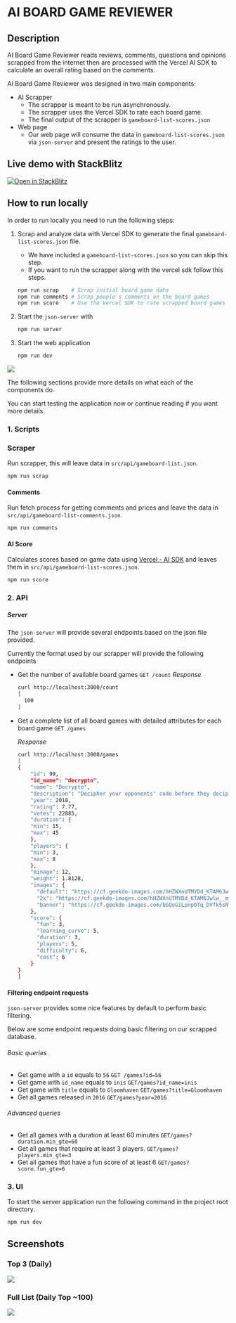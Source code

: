 # AI BOARD GAME REVIEWER

## Description

AI Board Game Reviewer reads reviews, comments, questions and opinions scrapped from the internet then are processed with the Vercel AI SDK to calculate an overall rating based on the comments.

AI Board Game Reviewer was designed in two main components:

- AI Scrapper
  - The scrapper is meant to be run asynchronously.
  - The scrapper uses the Vercel SDK to rate each board game.
  - The final output of the scrapper is `gameboard-list-scores.json`
- Web page
  - Our web page will consume the data in `gameboard-list-scores.json` via `json-server` and present the ratings to the user.

## Live demo with StackBlitz

[![Open in StackBlitz](https://developer.stackblitz.com/img/open_in_stackblitz.svg)](https://stackblitz.com/github/elfus/ai-board-game-reviewer)

## How to run locally

In order to run locally you need to run the following steps:

1. Scrap and analyze data with Vercel SDK to generate the final `gameboard-list-scores.json` file.

   - We have included a `gameboard-list-scores.json` so you can skip this step.
   - If you want to run the scrapper along with the vercel sdk follow this steps.

   ```bash
   npm run scrap    # Scrap initial board game data
   npm run comments # Scrap people's comments on the board games
   npm run score    # Use the Vercel SDK to rate scrapped board games
   ```

2. Start the `json-server` with

   ```bash
   npm run server
   ```

3. Start the web application

   ```bash
   npm run dev
   ```

<img src="src/assets/how-to-run.png" />

The following sections provide more details on what each of the components do.

You can start testing the application now or continue reading if you want more details.

### 1. Scripts

### Scraper

Run scrapper, this will leave data in `src/api/gameboard-list.json`.

```bash
npm run scrap
```

#### Comments

Run fetch process for getting comments and prices and leave the data in `src/api/gameboard-list-comments.json`.

```bash
npm run comments
```

#### AI Score

Calculates scores based on game data using [Vercel - AI SDK](https://sdk.vercel.ai/) and leaves them in `src/api/gameboard-list-scores.json`.

```bash
npm run score
```
### 2. API

##### Server

The `json-server` will provide several endpoints based on the json file provided.

Currently the format used by our scrapper will provide the following endpoints

- Get the number of available board games
  `GET /count`
  _Response_

  ```bash
  curl http://localhost:3000/count
  [
    100
  ]
  ```

- Get a complete list of all board games with detailed attributes for each board game
  `GET /games`

  _Response_

  ```bash
  curl http://localhost:3000/games
  [
  {
      "id": 99,
      "id_name": "decrypto",
      "name": "Decrypto",
      "description": "Decipher your opponents' code before they decipher yours. Don't get caught.",
      "year": 2018,
      "rating": 7.77,
      "votes": 22885,
      "duration": {
      "min": 15,
      "max": 45
      },
      "players": {
      "min": 3,
      "max": 8
      },
      "minage": 12,
      "weight": 1.8128,
      "images": {
        "default": "https://cf.geekdo-images.com/hHZWXnUTMYDd_KTAM6Jwlw__mediacard/img/WKrwq2W6lUtSo7Oi6_C0xlV2QLs=/0x0:558x314/288x162/filters:strip_icc()/pic3759421.jpg",
        "2x": "https://cf.geekdo-images.com/hHZWXnUTMYDd_KTAM6Jwlw__mediacard@2x/img/-grqiICsr2alYcmu7UICV_ksIp0=/0x0:558x314/576x324/filters:strip_icc()/pic3759421.jpg",
        "banner": "https://cf.geekdo-images.com/bGQoGiLpnp0Tq_DVfk5sNw__itemheader/img/gvOCuaAVz_swjtdriS6Tr9LKdeE=/800x450/filters:quality(30):strip_icc()/pic4012525.jpg"
      },
      "score": {
        "fun": 3,
        "learning_curve": 5,
        "duration": 3,
        "players": 5,
        "difficulty": 6,
        "cost": 6
      }
  }
  ]
  ```

#### Filtering endpoint requests

`json-server` provides some nice features by default to perform basic filtering.

Below are some endpoint requests doing basic filtering on our scrapped database.

###### Basic queries

- Get game with a `id` equals to `56`
  `GET /games?id=56`
- Get game with `id_name` equals to `inis`
  `GET/games?id_name=inis`
- Get game with `title` equals to `Gloomhaven`
  `GET/games?title=Gloomhaven`
- Get all games released in `2016`
  `GET/games?year=2016`

###### Advanced queries

- Get all games with a duration at least 60 minutes
  `GET/games?duration.min_gte=60`
- Get all games that require at least 3 players.
  `GET/games?players.min_gte=3`
- Get all games that have a fun score of at least 6
  `GET/games?score.fun_gte=6`

### 3. UI

To start the server application run the following command in the project root directory.

```bash
npm run dev
```


## Screenshots

### Top 3 (Daily)

<img src="src/assets/top-3.png" />


### Full List (Daily Top ~100)

<img src="src/assets/top-100.png" />